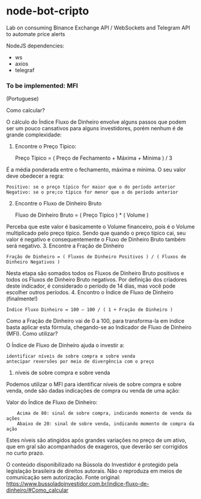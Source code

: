 # node-bot-cripto
Lab on consuming Binance Exchange API / WebSockets and Telegram API to automate price alerts

NodeJS dependencies:
- ws
- axios
- telegraf

### To be implemented: MFI
(Portuguese)

Como calcular?

O cálculo do Índice Fluxo de Dinheiro envolve alguns passos que podem ser um pouco cansativos para alguns investidores, porém nenhum é de grande complexidade:
1. Encontre o Preço Típico:

    Preço Típico = ( Preço de Fechamento + Máxima + Mínima ) / 3

É a média ponderada entre o fechamento, máxima e mínima. O seu valor deve obedecer a regra:

    Positivo: se o preço típico for maior que o do período anterior
    Negativo: se o pre;co típico for menor que o do período anterior

2. Encontre o Fluxo de Dinheiro Bruto

    Fluxo de Dinheiro Bruto = ( Preço Típico ) * ( Volume )

Perceba que este valor é basicamente o Volume financeiro, pois é o Volume multiplicado pelo preço típico. Sendo que quando o preço típico cai, seu valor é negativo e consequentemente o Fluxo de Dinheiro Bruto também será negativo.
3. Encontre a Fração de Dinheiro

    Fração de Dinheiro = ( Fluxos de Dinheiro Positivos ) / ( Fluxos de Dinheiro Negativos )

Nesta etapa são somados todos os Fluxos de Dinheiro Bruto positivos e todos os Fluxos de Dinheiro Bruto negativos. Por definição dos criadores deste indicador, é considerado o período de 14 dias, mas você pode escolher outros períodos.
4. Encontro o Índice de Fluxo de Dinheiro (finalmente!)

    Índice Fluxo Dinheiro = 100 – 100 / ( 1 + Fração de Dinheiro )

Como a Fração de Dinheiro vai de 0 a 100, para transforma-la em índice basta aplicar esta fórmula, chegando-se ao Indicador de Fluxo de Dinheiro (MFI).
Como utilizar?

O Índice de Fluxo de Dinheiro ajuda o investir a:

    identificar níveis de sobre compra e sobre venda
    antecipar reversões por meio de divergência com o preço

1. níveis de sobre compra e sobre venda

Podemos utilizar o MFI para identificar níveis de sobre compra e sobre venda, onde são dadas indicações de compra ou venda de uma ação:

Valor do Índice de Fluxo de Dinheiro:

        Acima de 80: sinal de sobre compra, indicando momento de venda da ações
        Abaixo de 20: sinal de sobre venda, indicando momento de compra da ação

Estes níveis são atingidos após grandes variações no preço de um ativo, que em gral são acompanhados de exageros, que deverão ser corrigidos no curto prazo.

O conteúdo disponibilizado na Bússola do Investidor é protegido pela legislação brasileira de direitos autorais. Não o reproduza em meios de comunicação sem autorização.
Fonte original: https://www.bussoladoinvestidor.com.br/indice-fluxo-de-dinheiro/#Como_calcular
